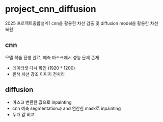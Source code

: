 # project_cnn_diffusion

2025 프로젝트종합설계1 
cnn을 활용한 차선 검출 및 diffusion model을 활용한 차선 복원

## cnn

모델 학습 진행 완료, 예측 마스크에서 성능 문제 존재

- 데이터셋 다시 확인 (1920 * 1200)
- 흰색 차선 강조 이미지 전처리

## diffusion

- 마스크 변환한 값으로 inpainting
- cnn 예측 segmentation과 and 연산한 mask로 inpainting
- 두개 값 비교
